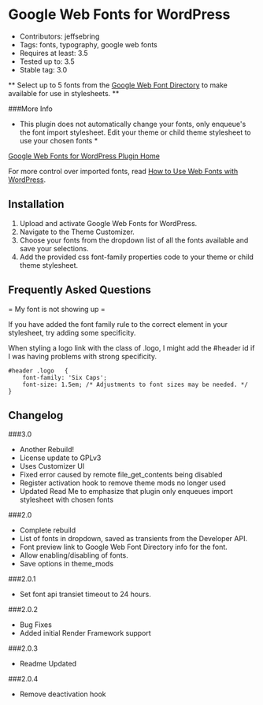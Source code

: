 Google Web Fonts for WordPress
=====================

* Contributors: jeffsebring
* Tags: fonts, typography, google web fonts
* Requires at least: 3.5
* Tested up to: 3.5
* Stable tag: 3.0

** Select up to 5 fonts from the [Google Web Font Directory](http://www.google.com/webfonts) to make available for use in stylesheets. **

###More Info

* This plugin does not automatically change your fonts, only enqueue's the font import stylesheet. Edit your theme or child theme stylesheet to use your chosen fonts *

[Google Web Fonts for WordPress Plugin Home](http://jeffsebring.com/wordpress/plugins/google-web-fonts)

For more control over imported fonts, read [How to Use Web Fonts with WordPress](http://jeffsebring.com/2012/how-to-use-web-fonts-with-wordpress/).

Installation
-------------

1. Upload and activate Google Web Fonts for WordPress.
2. Navigate to the Theme Customizer.
3. Choose your fonts from the dropdown list of all the fonts available and save your selections.
4. Add the provided css font-family properties code to your theme or child theme stylesheet.


Frequently Asked Questions
-----------------------------------

= My font is not showing up =

If you have added the font family rule to the correct element in your stylesheet, try adding some specificity.

When styling a logo link with the class of .logo, I might add the #header id if I was having problems with strong specificity.

    #header .logo	{
    	font-family: 'Six Caps';
    	font-size: 1.5em; /* Adjustments to font sizes may be needed. */
    }


Changelog
--------------

###3.0

* Another Rebuild!
* License update to GPLv3
* Uses Customizer UI
* Fixed error caused by remote file_get_contents being disabled
* Register activation hook to remove theme mods no longer used
* Updated Read Me to emphasize that plugin only enqueues import stylesheet with chosen fonts

###2.0

* Complete rebuild
* List of fonts in dropdown, saved as transients from the Developer API.
* Font preview link to Google Web Font Directory info for the font.
* Allow enabling/disabling of fonts.
* Save options in theme_mods

###2.0.1

* Set font api transiet timeout to 24 hours.

###2.0.2

* Bug Fixes
* Added initial Render Framework support

###2.0.3

* Readme Updated

###2.0.4

* Remove deactivation hook